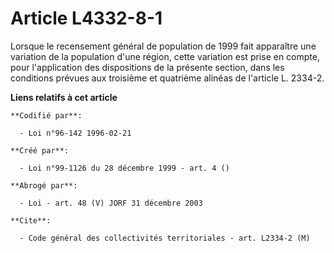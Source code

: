 # Article L4332-8-1

Lorsque le recensement général de population de 1999 fait apparaître une variation de la population d'une région, cette
variation est prise en compte, pour l'application des dispositions de la présente section, dans les conditions prévues aux
troisième et quatrième alinéas de l'article L. 2334-2.

**Liens relatifs à cet article**

	**Codifié par**:

	  - Loi n°96-142 1996-02-21

	**Créé par**:

	  - Loi n°99-1126 du 28 décembre 1999 - art. 4 ()

	**Abrogé par**:

	  - Loi - art. 48 (V) JORF 31 décembre 2003

	**Cite**:

	  - Code général des collectivités territoriales - art. L2334-2 (M)
